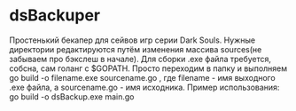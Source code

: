 # dsBackuper
Простенький бекапер для сейвов игр серии Dark Souls. 
Нужные директории редактируются путём изменения массива sources(не забываем про бэкслеш в начале).
Для сборки .exe файла требуется, собсна, сам голанг с $GOPATH. Просто переходим в папку и выполняем go build -o filename.exe sourcename.go , где filename - имя выходного .exe файла, а sourcename.go - имя исходника.
Пример использования: go build -o dsBackup.exe main.go
